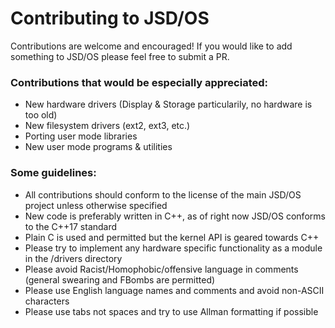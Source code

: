 # Contributing to JSD/OS

Contributions are welcome and encouraged! If you would like to add something to JSD/OS please feel free to submit a PR. 

### Contributions that would be especially appreciated:
- New hardware drivers (Display & Storage particularily, no hardware is too old)
- New filesystem drivers (ext2, ext3, etc.)
- Porting user mode libraries
- New user mode programs & utilities

### Some guidelines:
- All contributions should conform to the license of the main JSD/OS project unless otherwise specified
- New code is preferably written in C++, as of right now JSD/OS conforms to the C++17 standard
- Plain C is used and permitted but the kernel API is geared towards C++
- Please try to implement any hardware specific functionality as a module in the /drivers directory
- Please avoid Racist/Homophobic/offensive language in comments (general swearing and FBombs are permitted)
- Please use English language names and comments and avoid non-ASCII characters
- Please use tabs not spaces and try to use Allman formatting if possible

